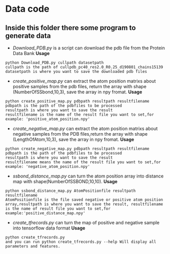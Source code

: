 # Data code
## Inside this folder there some program to generate data
* *Download_PDB.py* is a script can download the pdb file from the Protein Data Bank
**Usage**
```
python Download_PDB.py cullpath datasetpath
cullpath is the path of cullpdb_pc40_res2.0_R0.25_d190801_chains15139
datasetpath is where you want to save the downloaded pdb files
```
* *create_positive_map.py* can extract the atom position matrixs about positive samples from the pdb files, return the array with shape (NumberOfSSbond,10,3), save the array in npy fromat.
**Usage**
```
python create_positive_map.py pdbpath resultpath resultfilename
pdbpath is the path of the pdbfiles to be processed
resultpath is where you want to save the result
resultfilename is the name of the result file you want to set,for example: 'positive_atom_position.npy'

```
* *create_negative_map.py* can extract the atom position matrixs about negative samples from the PDB files,return the array with shape (LengthOfAtom,10,3), save the array in npy fromat.
**Usage**
```
python create_negative_map.py pdbpath resultpath resultfilename
pdbpath is the path of the pdbfiles to be processed
resultpath is where you want to save the result
resultfilename means the name of the result file you want to set,for example: 'negative_atom_position.npy'
```

* *ssbond_distance_map.py* can turn the atom position array into distance map with shape(NumberOfSSBOND,10,10).
**Usage**
```
python ssbond_distance_map.py AtomPositionfile resultpath resultfilename
AtomPositionfile is the file saved negative or positive atom position array,resultpath is where you want to save the result, resultfilename is the name of result file you want to set,for example:'positive_distance_map.npy'
```

* *create_tfrecords.py* can turn the map of positive and negative sample into tensorflow data format
**Usage**
```
python create_tfrecords.py
and you can run python create_tfrecords.py --help Will display all parameters and features.
```
